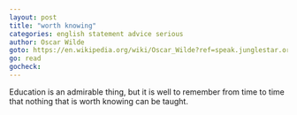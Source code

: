 ```yaml
---
layout: post
title: "worth knowing"
categories: english statement advice serious
author: Oscar Wilde
goto: https://en.wikipedia.org/wiki/Oscar_Wilde?ref=speak.junglestar.org
go: read
gocheck:
---
```

Education is an admirable thing, but it is well to remember from time to time that nothing that is worth knowing can be taught.
